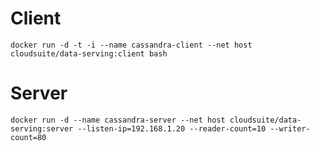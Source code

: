 # Client

`
docker run -d -t -i --name cassandra-client --net host cloudsuite/data-serving:client bash
`

# Server

`
docker run -d --name cassandra-server --net host cloudsuite/data-serving:server --listen-ip=192.168.1.20 --reader-count=10 --writer-count=80
`